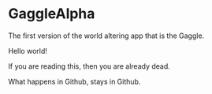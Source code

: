 # GaggleAlpha
The first version of the world altering app that is the Gaggle.

Hello world!

If you are reading this, then you are already dead.

What happens in Github, stays in Github. 
